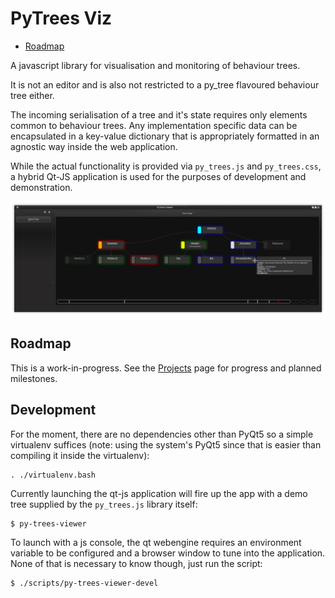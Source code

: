 # PyTrees Viz

* [Roadmap](#-roadmap)

A javascript library for visualisation and monitoring of behaviour trees.

It is not an editor and is also not restricted to a py_tree flavoured behaviour tree either.

The incoming serialisation of a tree and it's state requires only elements common to behaviour trees. Any implementation specific data can be encapsulated in a key-value dictionary that is appropriately formatted in an agnostic way inside the web application.

While the actual functionality is provided via `py_trees.js` and `py_trees.css`, a hybrid Qt-JS application is used for the purposes of development and demonstration.

![Status Highlights](images/screenshot.png?raw=true "Rendering a Tree")

## Roadmap

This is a work-in-progress. See the [Projects](https://github.com/splintered-reality/py_trees_viz/projects?query=is%3Aopen+sort%3Acreated-asc) page for progress and planned milestones.

## Development

For the moment, there are no dependencies other than PyQt5 so a simple
virtualenv suffices (note: using the system's PyQt5 since that is easier
than compiling it inside the virtualenv):

```
. ./virtualenv.bash
```

Currently launching the qt-js application will fire up the app with a demo tree
supplied by the `py_trees.js` library itself:

```
$ py-trees-viewer
```

To launch with a js console, the qt webengine requires an environment
variable to be configured and a browser window to tune into the application.
None of that is necessary to know though, just run the script:

```
$ ./scripts/py-trees-viewer-devel
```

